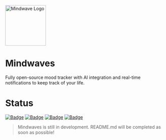 <img src="https://i.imgur.com/yjA4qfE.png" alt="Mindwave Logo" width="128" height="128">

# Mindwaves

Fully open-source mood tracker with AI integration and real-time notifications to keep track of your life.

# Status
[![Badge](https://img.shields.io/badge/version-1.0.0-yellow?style=for-the-badge)](https://github.com/sauciucrazvan/mindwaves/releases)
[![Badge](https://img.shields.io/github/forks/sauciucrazvan/mindwaves?style=for-the-badge)](https://github.com/sauciucrazvan/mindwaves/forks)
[![Badge](https://img.shields.io/github/stars/sauciucrazvan/mindwaves?style=for-the-badge)](https://github.com/sauciucrazvan/mindwaves/stargazers)
[![Badge](https://img.shields.io/github/issues/sauciucrazvan/mindwaves?style=for-the-badge)](https://github.com/sauciucrazvan/mindwaves/issues)

> Mindwaves is still in development.
> README.md will be completed as soon as possible!